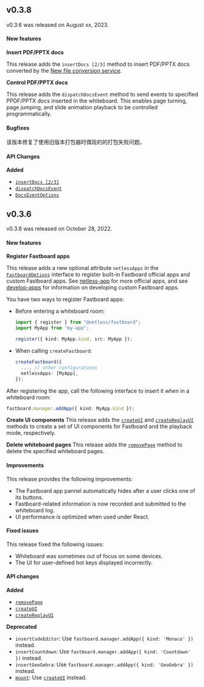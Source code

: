 ## v0.3.8

v0.3.6 was released on August xx, 2023.


#### New features

**Insert PDF/PPTX docs**

This release adds the `insertDocs [2/3]` method to insert PDF/PPTX docs converted by the [New file conversion service](https://docs.agora.io/en/interactive-whiteboard/develop/file-conversion-overview?platform=web).

**Control PDF/PPTX docs**

This release adds the `dispatchDocsEvent` method to send events to specified PPDF/PPTX docs inserted in the whiteboard. This enables page turning, page jumping, and slide animation playback to be controlled programmatically.

#### Bugfixes

该版本修复了使用旧版本打包器时偶现的的打包失败问题。

#### API Changes

**Added**

- [`insertDocs [2/3]`](https://docs.agora.io/en/interactive-whiteboard/reference/uikit-sdk?platform=web#insertdocs-23)
- [`dispatchDocsEvent`](https://docs.agora.io/en/interactive-whiteboard/reference/uikit-sdk?platform=web#dispatchdocsevent)
- [`DocsEventOptions`](https://docs.agora.io/en/interactive-whiteboard/reference/uikit-sdk?platform=web#docseventoptions)

## v0.3.6

v0.3.6 was released on October 28, 2022.

#### New features

**Register Fastboard apps**

This release adds a new optional attribute `netlessApps` in the [`FastboardOptions`](https://docs.agora.io/en/interactive-whiteboard/reference/uikit-sdk#fastboardoptions) interface to register built-in Fastboard official apps and custom Fastboard apps. See [netless-app](https://github.com/netless-io/netless-app) for more official apps, and see [develop-apps](https://github.com/netless-io/window-manager/blob/master/docs/develop-app.md) for information on developing custom Fastboard apps. 

You have two ways to register Fastboard apps:

- Before entering a whiteboard room:

    ```typescript
    import { register } from "@netless/fastboard";
    import MyApp from "my-app";
    
    register({ kind: MyApp.kind, src: MyApp });
    ```

- When calling `createFastboard`: 

   ```typescript
   createFastboard({
     ..., // other configurations
     netlessApps: [MyApp],
   });
   ```

After registering the app, call the following interface to insert it when in a whiteboard room:

```typescript
fastboard.manager.addApp({ kind: MyApp.kind });
```

**Create UI components**
This release adds the  [`createUI`](https://docs.agora.io/en/interactive-whiteboard/reference/uikit-sdk#createui) and [`createReplayUI`](https://docs.agora.io/en/interactive-whiteboard/reference/uikit-sdk#createreplayui) methods to create a set of UI components for Fastboard and the playback mode, respectively. 

**Delete whiteboard pages**
This release adds the [`removePage`](https://docs.agora.io/en/interactive-whiteboard/reference/uikit-sdk#removepage) method to delete the specified whiteboard pages. 

#### Improvements

This release provides the following improvements:

- The Fastboard app pannel automatically hides after a user clicks one of its buttons.
- Fastboard-related information is now recorded and submitted to the whiteboard log.
- UI performance is optimized when used under React.

#### Fixed issues

This release fixed the following issues:

- Whiteboard was sometimes out of focus on some devices.
- The UI for user-defined hot keys displayed incorrectly.

#### API changes

**Added**

- [`removePage`](https://docs.agora.io/en/interactive-whiteboard/reference/uikit-sdk#removepage)
- [`createUI`](https://docs.agora.io/en/interactive-whiteboard/reference/uikit-sdk#createui)
- [`createReplayUI`](https://docs.agora.io/en/interactive-whiteboard/reference/uikit-sdk#createreplayui)

**Deprecated**

- `insertCodeEditor`: Use `fastboard.manager.addApp({ kind: 'Monaco' })` instead.
- `insertCountdown`: Use `fastboard.manager.addApp({ kind: 'Countdown' })` instead.
- `insertGeoGebra`: Use `fastboard.manager.addApp({ kind: 'GeoGebra' })` instead.
- [`mount`](https://docs.agora.io/en/interactive-whiteboard/reference/uikit-sdk#mount): Use [`createUI`](https://docs.agora.io/en/interactive-whiteboard/reference/uikit-sdk#createui) instead. 